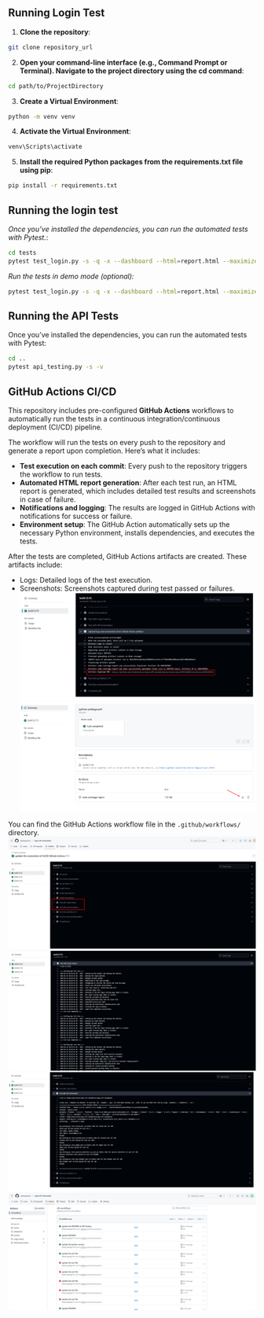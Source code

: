 ## Running Login Test

1. **Clone the repository**:

```bash
git clone repository_url
```

2. **Open your command-line interface (e.g., Command Prompt or Terminal). Navigate to the project directory using the cd
   command**:

```bash
cd path/to/ProjectDirectory
```

3. **Create a Virtual Environment**:

```bash
python -m venv venv
```

4. **Activate the Virtual Environment**:

```bash
venv\Scripts\activate
```

5. **Install the required Python packages from the requirements.txt file using pip**:

```bash
pip install -r requirements.txt
```

## Running the login test

*Once you’ve installed the dependencies, you can run the automated tests with Pytest.*:

```bash
cd tests
pytest test_login.py -s -q -x --dashboard --html=report.html --maximize --screenshot --rs
```

*Run the tests in demo mode (optional):*

```bash
pytest test_login.py -s -q -x --dashboard --html=report.html --maximize --screenshot --rs --demo
```

## Running the API Tests

Once you’ve installed the dependencies, you can run the automated tests with Pytest:

```bash
cd ..
pytest api_testing.py -s -v
```

## GitHub Actions CI/CD

This repository includes pre-configured **GitHub Actions** workflows to automatically run the tests in a continuous
integration/continuous deployment (CI/CD) pipeline.

The workflow will run the tests on every push to the repository and generate a report upon completion. Here’s what it
includes:

- **Test execution on each commit**: Every push to the repository triggers the workflow to run tests.
- **Automated HTML report generation**: After each test run, an HTML report is generated, which includes detailed test
  results and screenshots in case of failure.
- **Notifications and logging**: The results are logged in GitHub Actions with notifications for success or failure.
- **Environment setup**: The GitHub Action automatically sets up the necessary Python environment, installs
  dependencies, and executes the tests.

After the tests are completed, GitHub Actions artifacts are created. These artifacts include:
- Logs: Detailed logs of the test execution.
- Screenshots: Screenshots captured during test passed or failures.
![img_4.png](images_and_files/img_4.png)
![img_5.png](images_and_files/img_5.png)


You can find the GitHub Actions workflow file in the `.github/workflows/` directory.
![img.png](images_and_files/img.png)
![img_2.png](images_and_files/img_2.png)
![img_1.png](images_and_files/img_1.png)
![img_3.png](images_and_files/img_3.png)






